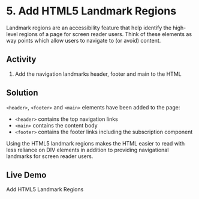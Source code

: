 # 5. Add HTML5 Landmark Regions
Landmark regions are an accessibility feature that help identify the high-level regions of a page for screen reader users. Think of these elements as way points which allow users to navigate to (or avoid) content.

## Activity
1. Add the navigation landmarks header, footer and main to the HTML

## Solution
`<header>`, `<footer>` and `<main>` elements have been added to the page:
* `<header>` contains the top navigation links
* `<main>` contains the content body
* `<footer>` contains the footer links including the subscription component

Using the HTML5 landmark regions makes the HTML easier to read with less reliance on DIV elements in addition to providing navigational landmarks for screen reader users.

## Live Demo
Add HTML5 Landmark Regions
